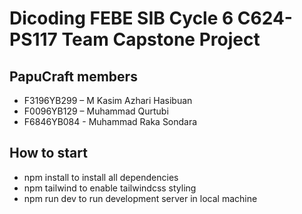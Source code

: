 # Dicoding FEBE SIB Cycle 6 C624-PS117 Team Capstone Project
## PapuCraft members
* F3196YB299 – M Kasim Azhari Hasibuan
* F0096YB129 – Muhammad Qurtubi
* F6846YB084 - Muhammad Raka Sondara

## How to start
- npm install to install all dependencies
- npm tailwind to enable tailwindcss styling
- npm run dev to run development server in local machine
